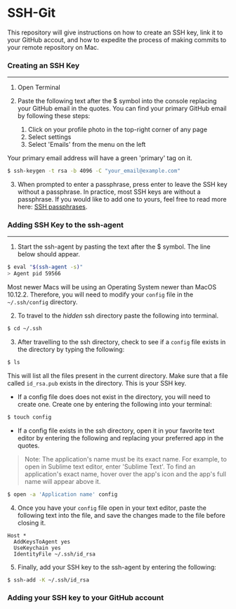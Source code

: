 # SSH-Git
This repository will give instructions on how to create an SSH key, link it to your GitHub accout, and how to expedite the process of making commits to your remote repository on Mac.

### Creating an SSH Key
---

1. Open Terminal

2. Paste the following text after the $ symbol into the console replacing your GitHub email in the quotes. You can find your primary GitHub email by following these steps:
	<ol>
		<li>Click on your profile photo in the top-right corner of any page</li>
		<li>Select settings</li>
		<li>Select 'Emails' from the menu on the left</li>
	</ol>
Your primary email address will have a green 'primary' tag on it.

```bash
$ ssh-keygen -t rsa -b 4096 -C "your_email@example.com"
```

3. When prompted to enter a passphrase, press enter to leave the SSH key without a passphrase. In practice, most SSH keys are without a passphrase. If you would like to add one to yours, feel free to read more here: [SSH passphrases](https://www.ssh.com/ssh/passphrase).

### Adding SSH Key to the ssh-agent
---

1. Start the ssh-agent by pasting the text after the $ symbol. The line below should appear.
```bash
$ eval "$(ssh-agent -s)"
> Agent pid 59566
```

Most newer Macs will be using an Operating System newer than MacOS 10.12.2. Therefore, you will need to modify your `config` file in the `~/.ssh/config` directory.

2. To travel to the *hidden* ssh directory paste the following into terminal.
```bash
$ cd ~/.ssh
```

3. After travelling to the ssh directory, check to see if a `config` file exists in the directory by typing the following:
```bash
$ ls
```
This will list all the files present in the current directory. Make sure that a file called `id_rsa.pub` exists in the directory. This is your SSH key.


* If a config file does does not exist in the directory, you will need to create one. Create one by entering the following into your terminal:
```bash
$ touch config
```

* If a config file exists in the ssh directory, open it in your favorite text editor by entering the following and replacing your preferred app in the quotes. 

> Note: The application's name must be its exact name. For example, to open in Sublime text editor, enter 'Sublime Text'. To find an application's exact name, hover over the app's icon and the app's full name will appear above it.

```bash
$ open -a 'Application name' config
```

4. Once you have your `config` file open in your text editor, paste the following text into the file, and save the changes made to the file before closing it.
```
Host *
  AddKeysToAgent yes
  UseKeychain yes
  IdentityFile ~/.ssh/id_rsa
```

5. Finally, add your SSH key to the ssh-agent by entering the following:
```bash
$ ssh-add -K ~/.ssh/id_rsa
```

### Adding your SSH key to your GitHub account











